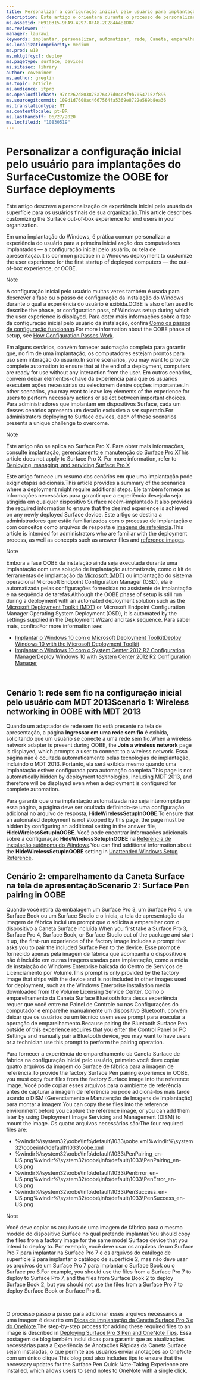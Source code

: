 ```yaml
---
title: Personalizar a configuração inicial pelo usuário para implantações do Surface
description: Este artigo o orientará durante o processo de personalizar a configuração inicial pelo usuário do Surface para usuários finais em sua organização.
ms.assetid: F6910315-9FA9-4297-8FA8-2C284A4B1D87
ms.reviewer: ''
manager: laurawi
keywords: implantar, personalizar, automatizar, rede, Caneta, emparelhar, inicialização
ms.localizationpriority: medium
ms.prod: w10
ms.mktglfcycl: deploy
ms.pagetype: surface, devices
ms.sitesec: library
author: coveminer
ms.author: greglin
ms.topic: article
ms.audience: itpro
ms.openlocfilehash: 97cc262d803875a76427d04c8f9b70547152f895
ms.sourcegitcommit: 109d1d7608ac4667564fa5369e8722e569b8ea36
ms.translationtype: MT
ms.contentlocale: pt-BR
ms.lasthandoff: 06/27/2020
ms.locfileid: "10830519"
---
```

# <span data-ttu-id="340dc-104">Personalizar a configuração inicial pelo usuário para implantações do Surface</span><span class="sxs-lookup"><span data-stu-id="340dc-104">Customize the OOBE for Surface deployments</span></span>

<span data-ttu-id="340dc-105">Este artigo descreve a personalização da experiência inicial pelo usuário da superfície para os usuários finais de sua organização.</span><span class="sxs-lookup"><span data-stu-id="340dc-105">This article describes customizing the Surface out-of-box experience for end users in your organization.</span></span>

<span data-ttu-id="340dc-106">Em uma implantação do Windows, é prática comum personalizar a experiência do usuário para a primeira inicialização dos computadores implantados — a configuração inicial pelo usuário, ou tela de apresentação.</span><span class="sxs-lookup"><span data-stu-id="340dc-106">It is common practice in a Windows deployment to customize the user experience for the first startup of deployed computers — the out-of-box experience, or OOBE.</span></span>

>[!NOTE]
><span data-ttu-id="340dc-107">A configuração inicial pelo usuário muitas vezes também é usada para descrever a fase ou o passo de configuração da instalação do Windows durante o qual a experiência do usuário é exibida.</span><span class="sxs-lookup"><span data-stu-id="340dc-107">OOBE is also often used to describe the phase, or configuration pass, of Windows setup during which the user experience is displayed.</span></span> <span data-ttu-id="340dc-108">Para obter mais informações sobre a fase da configuração inicial pelo usuário da instalação, confira [Como os passos de configuração funcionam](https://msdn.microsoft.com/library/windows/hardware/dn898581.aspx).</span><span class="sxs-lookup"><span data-stu-id="340dc-108">For more information about the OOBE phase of setup, see [How Configuration Passes Work](https://msdn.microsoft.com/library/windows/hardware/dn898581.aspx).</span></span>

<span data-ttu-id="340dc-109">Em alguns cenários, convém fornecer automação completa para garantir que, no fim de uma implantação, os computadores estejam prontos para uso sem interação do usuário.</span><span class="sxs-lookup"><span data-stu-id="340dc-109">In some scenarios, you may want to provide complete automation to ensure that at the end of a deployment, computers are ready for use without any interaction from the user.</span></span> <span data-ttu-id="340dc-110">Em outros cenários, convém deixar elementos-chave da experiência para que os usuários executem ações necessárias ou selecionem dentre opções importantes.</span><span class="sxs-lookup"><span data-stu-id="340dc-110">In other scenarios, you may want to leave key elements of the experience for users to perform necessary actions or select between important choices.</span></span> <span data-ttu-id="340dc-111">Para administradores que implantam em dispositivos Surface, cada um desses cenários apresenta um desafio exclusivo a ser superado.</span><span class="sxs-lookup"><span data-stu-id="340dc-111">For administrators deploying to Surface devices, each of these scenarios presents a unique challenge to overcome.</span></span>

> [!NOTE]
> <span data-ttu-id="340dc-112">Este artigo não se aplica ao Surface Pro X. Para obter mais informações, consulte [implantação, gerenciamento e manutenção do Surface Pro X](surface-pro-arm-app-management.md)</span><span class="sxs-lookup"><span data-stu-id="340dc-112">This article does not apply to Surface Pro X. For more information, refer to [Deploying, managing, and servicing Surface Pro X](surface-pro-arm-app-management.md)</span></span>

<span data-ttu-id="340dc-113">Este artigo fornece um resumo dos cenários em que uma implantação pode exigir etapas adicionais.</span><span class="sxs-lookup"><span data-stu-id="340dc-113">This article provides a summary of the scenarios where a deployment might require additional steps.</span></span> <span data-ttu-id="340dc-114">Ele também fornece as informações necessárias para garantir que a experiência desejada seja atingida em qualquer dispositivo Surface recém-implantado.</span><span class="sxs-lookup"><span data-stu-id="340dc-114">It also provides the required information to ensure that the desired experience is achieved on any newly deployed Surface device.</span></span> <span data-ttu-id="340dc-115">Este artigo se destina a administradores que estão familiarizados com o processo de implantação e com conceitos como arquivos de resposta e [imagens de referência](https://technet.microsoft.com/itpro/windows/deploy/create-a-windows-10-reference-image).</span><span class="sxs-lookup"><span data-stu-id="340dc-115">This article is intended for administrators who are familiar with the deployment process, as well as concepts such as answer files and [reference images](https://technet.microsoft.com/itpro/windows/deploy/create-a-windows-10-reference-image).</span></span>

>[!NOTE]
><span data-ttu-id="340dc-116">Embora a fase OOBE da instalação ainda seja executada durante uma implantação com uma solução de implantação automatizada, como o kit de ferramentas de implantação da [Microsoft (MDT)](https://go.microsoft.com/fwlink/p/?LinkId=618117) ou implantação do sistema operacional Microsoft Endpoint Configuration Manager (OSD), ela é automatizada pelas configurações fornecidas no assistente de implantação e na sequência de tarefas.</span><span class="sxs-lookup"><span data-stu-id="340dc-116">Although the OOBE phase of setup is still run during a deployment with an automated deployment solution such as the [Microsoft Deployment Toolkit (MDT)](https://go.microsoft.com/fwlink/p/?LinkId=618117) or Microsoft Endpoint Configuration Manager Operating System Deployment (OSD), it is automated by the settings supplied in the Deployment Wizard and task sequence.</span></span> <span data-ttu-id="340dc-117">Para saber mais, confira:</span><span class="sxs-lookup"><span data-stu-id="340dc-117">For more information see:</span></span><br/>
>- [<span data-ttu-id="340dc-118">Implantar o Windows 10 com o Microsoft Deployment Toolkit</span><span class="sxs-lookup"><span data-stu-id="340dc-118">Deploy Windows 10 with the Microsoft Deployment Toolkit</span></span>](https://technet.microsoft.com/itpro/windows/deploy/deploy-windows-10-with-the-microsoft-deployment-toolkit)
>- [<span data-ttu-id="340dc-119">Implantar o Windows 10 com o System Center 2012 R2 Configuration Manager</span><span class="sxs-lookup"><span data-stu-id="340dc-119">Deploy Windows 10 with System Center 2012 R2 Configuration Manager</span></span>](https://technet.microsoft.com/itpro/windows/deploy/deploy-windows-10-with-system-center-2012-r2-configuration-manager)

 

## <span data-ttu-id="340dc-120">Cenário 1: rede sem fio na configuração inicial pelo usuário com MDT 2013</span><span class="sxs-lookup"><span data-stu-id="340dc-120">Scenario 1: Wireless networking in OOBE with MDT 2013</span></span>


<span data-ttu-id="340dc-121">Quando um adaptador de rede sem fio está presente na tela de apresentação, a página **Ingressar em uma rede sem fio** é exibida, solicitando que um usuário se conecte a uma rede sem fio.</span><span class="sxs-lookup"><span data-stu-id="340dc-121">When a wireless network adapter is present during OOBE, the **Join a wireless network** page is displayed, which prompts a user to connect to a wireless network.</span></span> <span data-ttu-id="340dc-122">Essa página não é ocultada automaticamente pelas tecnologias de implantação, incluindo o MDT 2013. Portanto, ela será exibida mesmo quando uma implantação estiver configurada para automação completa.</span><span class="sxs-lookup"><span data-stu-id="340dc-122">This page is not automatically hidden by deployment technologies, including MDT 2013, and therefore will be displayed even when a deployment is configured for complete automation.</span></span>

<span data-ttu-id="340dc-123">Para garantir que uma implantação automatizada não seja interrompida por essa página, a página deve ser ocultada definindo-se uma configuração adicional no arquivo de resposta, **HideWirelessSetupInOOBE**.</span><span class="sxs-lookup"><span data-stu-id="340dc-123">To ensure that an automated deployment is not stopped by this page, the page must be hidden by configuring an additional setting in the answer file, **HideWirelessSetupInOOBE**.</span></span> <span data-ttu-id="340dc-124">Você pode encontrar informações adicionais sobre a configuração **HideWirelessSetupInOOBE** na [Referência de instalação autônoma do Windows](https://technet.microsoft.com/library/ff716213.aspx).</span><span class="sxs-lookup"><span data-stu-id="340dc-124">You can find additional information about the **HideWirelessSetupInOOBE** setting in [Unattended Windows Setup Reference](https://technet.microsoft.com/library/ff716213.aspx).</span></span>

## <span data-ttu-id="340dc-125">Cenário 2: emparelhamento da Caneta Surface na tela de apresentação</span><span class="sxs-lookup"><span data-stu-id="340dc-125">Scenario 2: Surface Pen pairing in OOBE</span></span>


<span data-ttu-id="340dc-126">Quando você retira da embalagem um Surface Pro 3, um Surface Pro 4, um Surface Book ou um Surface Studio e o inicia, a tela de apresentação da imagem de fábrica inclui um prompt que o solicita a emparelhar com o dispositivo a Caneta Surface incluída.</span><span class="sxs-lookup"><span data-stu-id="340dc-126">When you first take a Surface Pro 3, Surface Pro 4, Surface Book, or Surface Studio out of the package and start it up, the first-run experience of the factory image includes a prompt that asks you to pair the included Surface Pen to the device.</span></span> <span data-ttu-id="340dc-127">Esse prompt é fornecido apenas pela imagem de fábrica que acompanha o dispositivo e não é incluído em outras imagens usadas para implantação, como a mídia de instalação do Windows Enterprise baixada do Centro de Serviços de Licenciamento por Volume.</span><span class="sxs-lookup"><span data-stu-id="340dc-127">This prompt is only provided by the factory image that ships with the device and is not included in other images used for deployment, such as the Windows Enterprise installation media downloaded from the Volume Licensing Service Center.</span></span> <span data-ttu-id="340dc-128">Como o emparelhamento da Caneta Surface Bluetooth fora dessa experiência requer que você entre no Painel de Controle ou nas Configurações do computador e emparelhe manualmente um dispositivo Bluetooth, convém deixar que os usuários ou um técnico usem esse prompt para executar a operação de emparelhamento.</span><span class="sxs-lookup"><span data-stu-id="340dc-128">Because pairing the Bluetooth Surface Pen outside of this experience requires that you enter the Control Panel or PC Settings and manually pair a Bluetooth device, you may want to have users or a technician use this prompt to perform the pairing operation.</span></span>

<span data-ttu-id="340dc-129">Para fornecer a experiência de emparelhamento da Caneta Surface de fábrica na configuração inicial pelo usuário, primeiro você deve copiar quatro arquivos da imagem do Surface de fábrica para a imagem de referência.</span><span class="sxs-lookup"><span data-stu-id="340dc-129">To provide the factory Surface Pen pairing experience in OOBE, you must copy four files from the factory Surface image into the reference image.</span></span> <span data-ttu-id="340dc-130">Você pode copiar esses arquivos para o ambiente de referência antes de capturar a imagem de referência ou pode adicioná-los mais tarde usando o DISM (Gerenciamento e Manutenção de Imagens de Implantação) para montar a imagem.</span><span class="sxs-lookup"><span data-stu-id="340dc-130">You can copy these files into the reference environment before you capture the reference image, or you can add them later by using Deployment Image Servicing and Management (DISM) to mount the image.</span></span> <span data-ttu-id="340dc-131">Os quatro arquivos necessários são:</span><span class="sxs-lookup"><span data-stu-id="340dc-131">The four required files are:</span></span>

-   <span data-ttu-id="340dc-132">%windir%\\system32\\oobe\\info\\default\\1033\\oobe.xml</span><span class="sxs-lookup"><span data-stu-id="340dc-132">%windir%\\system32\\oobe\\info\\default\\1033\\oobe.xml</span></span>
-   <span data-ttu-id="340dc-133">%windir%\\system32\\oobe\\info\\default\\1033\\PenPairing\_en-US.png</span><span class="sxs-lookup"><span data-stu-id="340dc-133">%windir%\\system32\\oobe\\info\\default\\1033\\PenPairing\_en-US.png</span></span>
-   <span data-ttu-id="340dc-134">%windir%\\system32\\oobe\\info\\default\\1033\\PenError\_en-US.png</span><span class="sxs-lookup"><span data-stu-id="340dc-134">%windir%\\system32\\oobe\\info\\default\\1033\\PenError\_en-US.png</span></span>
-   <span data-ttu-id="340dc-135">%windir%\\system32\\oobe\\info\\default\\1033\\PenSuccess\_en-US.png</span><span class="sxs-lookup"><span data-stu-id="340dc-135">%windir%\\system32\\oobe\\info\\default\\1033\\PenSuccess\_en-US.png</span></span>

>[!NOTE]
><span data-ttu-id="340dc-136">Você deve copiar os arquivos de uma imagem de fábrica para o mesmo modelo do dispositivo Surface no qual pretende implantar.</span><span class="sxs-lookup"><span data-stu-id="340dc-136">You should copy the files from a factory image for the same model Surface device that you intend to deploy to.</span></span> <span data-ttu-id="340dc-137">Por exemplo, você deve usar os arquivos de um Surface Pro 7 para implantar na Surface Pro 7 e os arquivos do catálogo de superfície 2 para implantar o catálogo de superfície 2, mas não deve usar os arquivos de um Surface Pro 7 para implantar o Surface Book ou o Surface pro 6.</span><span class="sxs-lookup"><span data-stu-id="340dc-137">For example, you should use the files from a Surface Pro 7 to deploy to Surface Pro 7, and the files from Surface Book 2 to deploy Surface Book 2, but you should not use the files from a Surface Pro 7 to deploy Surface Book or Surface Pro 6.</span></span>

 

<span data-ttu-id="340dc-138">O processo passo a passo para adicionar esses arquivos necessários a uma imagem é descrito em [Dicas de implantação da Caneta Surface Pro 3 e do OneNote](https://blogs.technet.microsoft.com/askcore/2014/07/15/deploying-surface-pro-3-pen-and-onenote-tips/).</span><span class="sxs-lookup"><span data-stu-id="340dc-138">The step-by-step process for adding these required files to an image is described in [Deploying Surface Pro 3 Pen and OneNote Tips](https://blogs.technet.microsoft.com/askcore/2014/07/15/deploying-surface-pro-3-pen-and-onenote-tips/).</span></span> <span data-ttu-id="340dc-139">Essa postagem de blog também inclui dicas para garantir que as atualizações necessárias para a Experiência de Anotações Rápidas da Caneta Surface sejam instaladas, o que permite aos usuários enviar anotações ao OneNote com um único clique.</span><span class="sxs-lookup"><span data-stu-id="340dc-139">This blog post also includes tips to ensure that the necessary updates for the Surface Pen Quick Note-Taking Experience are installed, which allows users to send notes to OneNote with a single click.</span></span>

 

 





